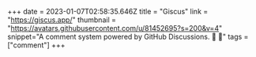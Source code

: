 +++
date = 2023-01-07T02:58:35.646Z
title = "Giscus"
link = "https://giscus.app/"
thumbnail = "https://avatars.githubusercontent.com/u/81452695?s=200&v=4"
snippet="A comment system powered by GitHub Discussions. 💬 💎"
tags = ["comment"]
+++
